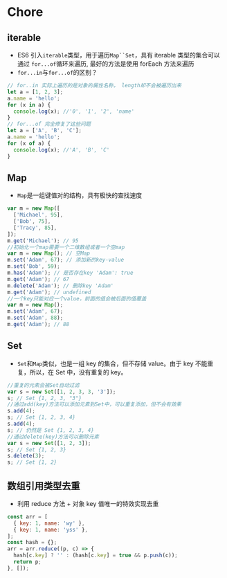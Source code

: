 # Chore

## iterable

- ES6 引入`iterable`类型，用于遍历` Map``Set `，具有 iterable 类型的集合可以通过 `for...of`循环来遍历, 最好的方法是使用 forEach 方法来遍历
- `for...in`与`for...of`的区别？

```js
// for..in 实际上遍历的是对象的属性名称， length却不会被遍历出来
let a = [1, 2, 3];
a.name = 'hello';
for (x in a) {
  console.log(x); //'0', '1', '2', 'name'
}
// for...of 完全修复了这些问题
let a = ['A', 'B', 'C'];
a.name = 'hello';
for (x of a) {
  console.log(x); //'A', 'B', 'C'
}
```

## Map

- `Map`是一组键值对的结构，具有极快的查找速度

```js
var m = new Map([
  ['Michael', 95],
  ['Bob', 75],
  ['Tracy', 85],
]);
m.get('Michael'); // 95
//初始化一个map需要一个二维数组或者一个空map
var m = new Map(); // 空Map
m.set('Adam', 67); // 添加新的key-value
m.set('Bob', 59);
m.has('Adam'); // 是否存在key 'Adam': true
m.get('Adam'); // 67
m.delete('Adam'); // 删除key 'Adam'
m.get('Adam'); // undefined
//一个key只能对应一个value，前面的值会被后面的值覆盖
var m = new Map();
m.set('Adam', 67);
m.set('Adam', 88);
m.get('Adam'); // 88
```

## Set

- `Set`和`Map`类似，也是一组 key 的集合，但不存储 value。由于 key 不能重复，所以，在 Set 中，没有重复的 key。

```js
//重复的元素会被Set自动过滤
var s = new Set([1, 2, 3, 3, '3']);
s; // Set {1, 2, 3, "3"}
//通过add(key)方法可以添加元素到Set中，可以重复添加，但不会有效果
s.add(4);
s; // Set {1, 2, 3, 4}
s.add(4);
s; // 仍然是 Set {1, 2, 3, 4}
//通过delete(key)方法可以删除元素
var s = new Set([1, 2, 3]);
s; // Set {1, 2, 3}
s.delete(3);
s; // Set {1, 2}
```

## 数组引用类型去重

- 利用 reduce 方法 + 对象 key 值唯一的特效实现去重

```js
const arr = [
  { key: 1, name: 'wy' },
  { key: 1, name: 'yss' },
];
const hash = {};
arr = arr.reduce((p, c) => {
  hash[c.key] ? '' : (hash[c.key] = true && p.push(c));
  return p;
}, []);
```

